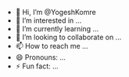 - 👋 Hi, I’m @YogeshKomre
- 👀 I’m interested in ...
- 🌱 I’m currently learning ...
- 💞️ I’m looking to collaborate on ...
- 📫 How to reach me ...
- 😄 Pronouns: ...
- ⚡ Fun fact: ...

<!---
YogeshKomre/YogeshKomre is a ✨ special ✨ repository because its `README.md` (this file) appears on your GitHub profile.
You can click the Preview link to take a look at your changes.
--->
